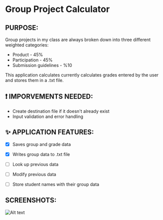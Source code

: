 # Group Project Calculator

## PURPOSE:
Group projects in my class are always broken down into three different weighted categories:
* Product - 45%
* Participation - 45%
* Submission guidelines - %10

This application calculates currently calculates grades entered by the user and stores them in a .txt file.


## :exclamation: IMPORVEMENTS NEEDED:
* Create destination file if it doesn't already exist
* Input validation and error handling

## :sparkles: APPLICATION FEATURES:
- [X] Saves group and grade data 
- [X] Writes group data to .txt file
- [ ] Look up previous data
- [ ] Modify previous data
- [ ] Store student names with their group data


## SCREENSHOTS:
![Alt text](C:\Users\Murrai.Scanlon\IdeaProjects\group-project-calculator\app_screen_shot.png?raw=true "Title")
